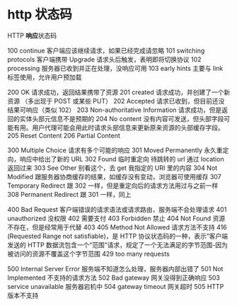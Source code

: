 # http 状态码

HTTP **响应**状态码

100 continue 客户端应该继续请求，如果已经完成请忽略
101 switching protocols 客户端携带 Upgrade 请求头后触发，表明即将切换协议
102 processing 服务器已收到并正在处理，没响应可用
103 early hints 主要与 link 标签使用，允许用户预加载

200 OK 请求成功，返回结果携带了资源
201 created 请求成功，并创建了一个新资源 （多出现于 POST 或某些 PUT）
202 Accepted 请求已收到，但目前还没结果可响应（类似 102）
203 Non-authoritative Information 请求成功，但是返回的实体头部元信息不是预期的
204 No content 没有内容可发送，但头部字段可能有用。用户代理可能会用此时请求头部信息来更新原来资源的头部缓存字段。
205 Reset Content
206 Partial Content

300 Multiple Choice 请求有多个可能的响应
301 Moved Permanently 永久重定向，响应中给出了新的 URL
302 Found 临时重定向
待跳转的 url 通过 location 返回过来
303 See Other 别看这个，去 get 我指定的 URI 里的内容
304 Not Modified 跟服务器协商缓存的结果，如缓存没有变动，浏览器可使用缓存
307 Temporary Redirect 跟 302 一样，但是重定向后的请求方法用过与之前一样
308 Permanent Redirect 跟 301 一样，同上

400 Bad Request 客户端错误的请求语法或请求路由，服务端不会处理请求
401 unauthorized 没权限
402 需要支付
403 Forbidden 禁止
404 Not Found 资源不存在，但是经常用于代替 403
405 Method Not Allowed 请求方法不支持
416 (Requested Range not satisfiable)，是 HTTP 协议状态码的一种，表示“客户端发送的 HTTP 数据流包含一个“范围”请求，规定了一个无法满足的字节范围-因为被访问的资源不覆盖这个字节范围
429 too many requests

500 Internal Server Error 服务端不知道怎么处理，服务器内部出错了
501 Not Implemented 不支持的请求方法
502 Bad gateway 网关没得到正确响应
503 service unavailable 服务器宕机中
504 gateway timeout 网关超时
505 HTTP 版本不支持
